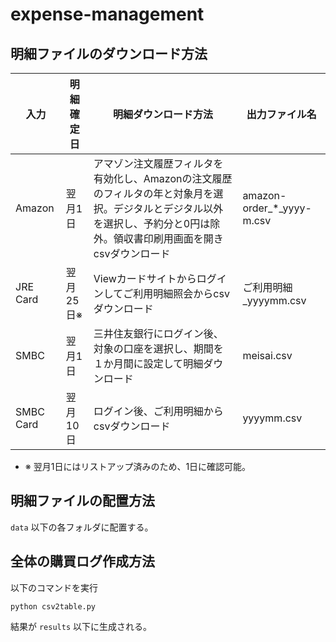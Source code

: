 # expense-management

## 明細ファイルのダウンロード方法

| 入力 | 明細確定日 | 明細ダウンロード方法 | 出力ファイル名 |
| --- | --- | --- | --- |
| Amazon | 翌月1日 | アマゾン注文履歴フィルタを有効化し、Amazonの注文履歴のフィルタの年と対象月を選択。デジタルとデジタル以外を選択し、予約分と0円は除外。領収書印刷用画面を開きcsvダウンロード | amazon-order_*_yyyy-m.csv |
| JRE Card | 翌月25日※ | Viewカードサイトからログインしてご利用明細照会からcsvダウンロード | ご利用明細_yyyymm.csv |
| SMBC | 翌月1日 | 三井住友銀行にログイン後、対象の口座を選択し、期間を１か月間に設定して明細ダウンロード | meisai.csv |
| SMBC Card | 翌月10日 | ログイン後、ご利用明細からcsvダウンロード | yyyymm.csv |

* ※ 翌月1日にはリストアップ済みのため、1日に確認可能。

## 明細ファイルの配置方法

`data` 以下の各フォルダに配置する。

## 全体の購買ログ作成方法

以下のコマンドを実行

```text
python csv2table.py
```

結果が `results` 以下に生成される。
